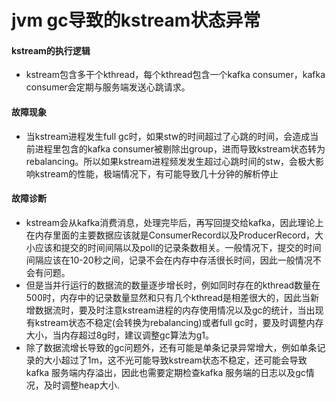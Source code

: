 #  jvm gc导致的kstream状态异常
#### kstream的执行逻辑
+ kstream包含多干个kthread，每个kthread包含一个kafka consumer，kafka consumer会定期与服务端发送心跳请求。

#### 故障现象
+ 当kstream进程发生full gc时，如果stw的时间超过了心跳的时间，会造成当前进程里包含的kafka consumer被剔除出group，进而导致kstream状态转为rebalancing。所以如果kstream进程频发发生超过心跳时间的stw，会极大影响kstream的性能，极端情况下，有可能导致几十分钟的解析停止

#### 故障诊断 
+ kstream会从kafka消费消息，处理完毕后，再写回提交给kafka，因此理论上在内存里面的主要数据应该就是ConsumerRecord以及ProducerRecord，大小应该和提交的时间间隔以及poll的记录条数相关。一般情况下，提交的时间间隔应该在10-20秒之间，记录不会在内存中存活很长时间，因此一般情况不会有问题。
+ 但是当并行运行的数据流的数量逐步增长时，例如同时存在的kthread数量在500时，内存中的记录数量显然和只有几个kthread是相差很大的，因此当新增数据流时，要及时注意kstream进程的内存使用情况以及gc的统计，当出现有kstream状态不稳定(会转换为rebalancing)或者full gc时，要及时调整内存大小，当内存超过8g时，建议调整gc算法为g1。
+ 除了数据流增长导致的gc问题外，还有可能是单条记录异常增大，例如单条记录的大小超过了1m，这不光可能导致kstream状态不稳定，还可能会导致kafka 服务端内存溢出，因此也需要定期检查kafka 服务端的日志以及gc情况，及时调整heap大小.


